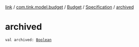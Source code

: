 [link](../../../index.md) / [com.tink.model.budget](../../index.md) / [Budget](../index.md) / [Specification](index.md) / [archived](./archived.md)

# archived

`val archived: `[`Boolean`](https://kotlinlang.org/api/latest/jvm/stdlib/kotlin/-boolean/index.html)